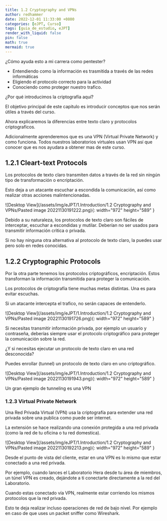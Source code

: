 ```yaml
---
title: 1.2 Cryptography and VPNs
author: redhammer
date: 2022-12-01 11:33:00 +0800
categories: [eJPT, Curso]
tags: [guia_de_estudio, eJPT]
render_with_liquid: false
pin: false
math: true
mermaid: true
---
```


¿Cómo ayuda esto a mi carrera como pentester?

- Entendiendo como la información es trasmitida a través de las redes informáticas
- Eligiendo el protocolo correcto para la actividad
- Conociendo como proteger nuestro trafico.

¿Por qué introducimos la criptografía aquí?

El objetivo principal de este capitulo es introducir conceptos que nos serán útiles a través del curso.

Ahora explicaremos la diferencias entre texto claro y protocolos criptograficos.

Adicionalmente aprenderemos que es una VPN (Virtual Private Network) y como funciona. Todos nuestros laboratorios virtuales usan VPN así que conocer que es nos ayudara a obtener mas de este curso.

## 1.2.1 Cleart-text Protocols

Los protocolos de texto claro transmiten datos a través de la red sin ningún tipo de transformación o encriptación.

Esto deja a un atacante escuchar a escondida la comunicación, así como realizar otras acciones malintencionadas.


![Desktop View](/assets/img/eJPT/1.Introduction/1.2 Cryptography and VPNs/Pasted image 20221130191222.png){: width="972" height="589" }

Debido a su naturaleza, los protocolos de texto claro son fáciles de interceptar, escuchar a escondidas y mutilar. Deberían no ser usados para transmitir información critica o privada.

Si no hay ninguna otra alternativa al protocolo de texto claro, la puedes usar pero solo en redes conocidas.

## 1.2.2 Cryptographic Protocols

Por la otra parte tenemos los protocolos criptográficos, encriptación. Estos transforman la información transmitida para proteger la comunicación.

Los protocolos de criptografía tiene muchas metas distintas. Una es para evitar escuchas.

Si un atacante intercepta el trafico, no serán capaces de entenderlo. 

![Desktop View](/assets/img/eJPT/1.Introduction/1.2 Cryptography and VPNs/Pasted image 20221130191726.png){: width="972" height="589" }

Si necesitas transmitir información privada, por ejemplo un usuario y contraseña, deberías siempre usar el protocolo criptográfico para proteger la comunicación sobre la red.

¿Y si necesitas ejecutar un protocolo de texto claro en una red desconocida?

Puedes enrollar (tunnel) un protocolo de texto claro en uno criptográfico.


![Desktop View](/assets/img/eJPT/1.Introduction/1.2 Cryptography and VPNs/Pasted image 20221130191943.png){: width="972" height="589" }

Un gran ejemplo de tunneling es una VPN

### 1.2.3 Virtual Private Network

Una Red Privada Virtual (VPN)  usa la criptografía para extender una red privada sobre una publica como puede ser internet.

La extensión se hace realizando una conexión protegida a una red privada (como la red de tu oficina o tu red domestica).

![Desktop View](/assets/img/eJPT/1.Introduction/1.2 Cryptography and VPNs/Pasted image 20221130192213.png){: width="972" height="589" }

Desde el punto de vista del cliente, estar en una VPN es lo mismo que estar conectado a una red privada.

Por ejemplo, cuando lances el Laboratorio Hera desde tu área de miembros, un túnel VPN es creado, dejándote a ti conectarte directamente a la red del Laboratorio.

Cuando estas conectado vía VPN, realmente estar corriendo los mismos protocolos que la red privada.

Esto te deja realizar incluso operaciones de red de bajo nivel. Por ejemplo en caso de que uses un packet sniffer como Wireshark.

